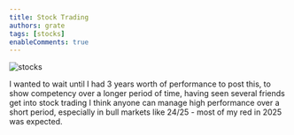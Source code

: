 ```yaml
---
title: Stock Trading
authors: grate
tags: [stocks]
enableComments: true
---
```


![stocks](https://bippyboppy.github.io/stocks.png)

 <!-- truncate -->

I wanted to wait until I had 3 years worth of performance to post this, to show competency over a longer period of time, having seen several friends get into stock trading I think anyone can manage high performance over a short period, especially in bull markets like 24/25 - most of my red in 2025 was expected.






